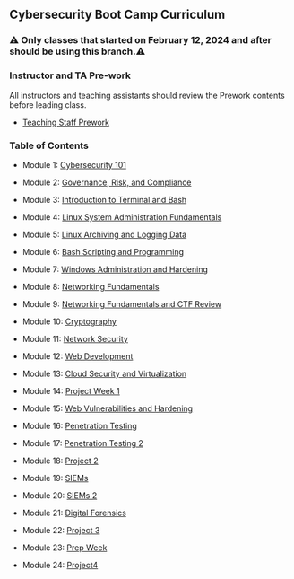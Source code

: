 ##  Cybersecurity Boot Camp Curriculum

### ⚠️ Only classes that started on February 12, 2024 and after should be using this branch.⚠️


### Instructor and TA Pre-work

All instructors and teaching assistants should review the Prework contents before leading class. 

- [Teaching Staff Prework](00-Teaching-Staff-Prework)
  

### Table of Contents 


- Module 1: [Cybersecurity 101](1-Lesson-Plans/01-Cybersecurity-101)


- Module 2: [Governance, Risk, and Compliance](1-Lesson-Plans/02-GRC)

- Module 3: [Introduction to Terminal and Bash](1-Lesson-Plans/03-Terminal-and-Bash)


- Module 4: [Linux System Administration Fundamentals](1-Lesson-Plans/04-Linux-SysAdmin-Fundamentals)


- Module 5: [Linux Archiving and Logging Data](1-Lesson-Plans/05-Archiving-and-Logging-Data)

- Module 6: [Bash Scripting and Programming](1-Lesson-Plans/06-Bash-Scripting-and-Programming)

- Module 7: [Windows Administration and Hardening](1-Lesson-Plans/07-Windows-Administration-and-Hardening)

- Module 8: [Networking Fundamentals](1-Lesson-Plans/08-Networking-Fundamentals)


- Module 9: [Networking Fundamentals and CTF Review](1-Lesson-Plans/09-Networking-Fundamentals-II-and-CTF-Review)


- Module 10: [Cryptography](1-Lesson-Plans/10-Cryptography)

- Module 11: [Network Security](1-Lesson-Plans/11-Network-Security)


- Module 12: [Web Development](1-Lesson-Plans/12-Web-Development)


- Module 13: [Cloud Security and Virtualization](1-Lesson-Plans/13-Cloud-Security)


- Module 14: [Project Week 1](1-Lesson-Plans/14-Project-1)


- Module 15: [Web Vulnerabilities and Hardening](1-Lesson-Plans/15-Web-Vulnerabilities-and-Hardening)


- Module 16: [Penetration Testing](1-Lesson-Plans/16-Pentesting-1)


- Module 17: [Penetration Testing 2](1-Lesson-Plans/17-Pentesting-2)


- Module 18: [Project 2](1-Lesson-Plans/18-Project-2/)


- Module 19: [SIEMs](1-Lesson-Plans/19-SIEMs)


- Module 20: [SIEMs 2](1-Lesson-Plans/20-SIEMs-2)


- Module 21: [Digital Forensics](1-Lesson-Plans/21-Digital-Forensics)


- Module 22: [Project 3](1-Lesson-Plans/22-Project-3)


- Module 23: [Prep Week](1-Lesson-Plans/23-Prep-Week)


- Module 24: [Project4](1-Lesson-Plans/24-Project-4)
